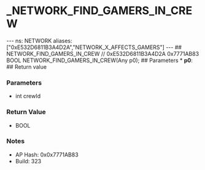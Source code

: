 # _NETWORK_FIND_GAMERS_IN_CREW

--- ns: NETWORK aliases: ["0xE532D6811B3A4D2A","NETWORK_X_AFFECTS_GAMERS"] --- ## NETWORK_FIND_GAMERS_IN_CREW  // 0xE532D6811B3A4D2A 0x7771AB83 BOOL NETWORK_FIND_GAMERS_IN_CREW(Any p0);  ## Parameters * **p0**:  ## Return value

### Parameters
* int crewId

### Return Value
* BOOL

### Notes
* AP Hash: 0x0x7771AB83
* Build: 323

